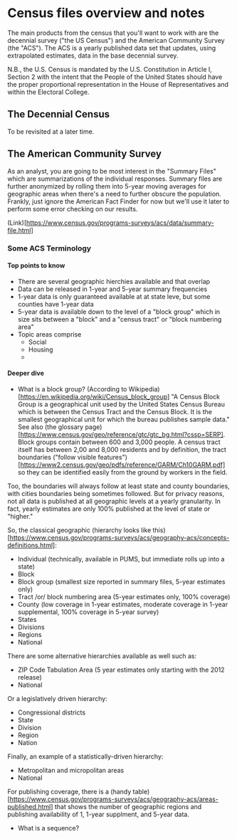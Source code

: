 # Census files overview and notes

The main products from the census that you'll want to work with are the decennial survey ("the US Census") and the
American Community Survey (the "ACS"). The ACS is a yearly published data set that updates, using extrapolated estimates,
data in the base decennial survey.

N.B., the U.S. Census is mandated by the U.S. Constitution in Article I, Section 2 with the intent that the People of the
United States should have the proper proportional representation in the House of Representatives and 
within the Electoral College.

## The Decennial Census

To be revisited at a later time.

## The American Community Survey

As an analyst, you are going to be most interest in the "Summary Files" which are summarizations of the individual responses. Summary files are further anonymized by rolling them into 5-year moving averages for geographic areas when there's a need to further obscure the population. Frankly, just ignore the American Fact Finder for now but we'll use it later to perform some error checking on our results.

(Link)[https://www.census.gov/programs-surveys/acs/data/summary-file.html]


### Some ACS Terminology

#### Top points to know
* There are several geographic hierchies available and that overlap
* Data can be released in 1-year and 5-year summary frequencies
* 1-year data is only guaranteed available at at state leve, but some counties have 1-year data
* 5-year data is available down to the level of a "block group" which in size sits between a "block" and a "census tract" or "block numbering area"
* Topic areas comprise
    * Social
    * Housing
    * 

#### Deeper dive

* What is a block group? (According to Wikipedia)[https://en.wikipedia.org/wiki/Census_block_group] "A Census Block Group is a geographical unit used by the United States Census Bureau which is between the Census Tract and the Census Block. It is the smallest geographical unit for which the bureau publishes sample data." See also (the glossary page)[https://www.census.gov/geo/reference/gtc/gtc_bg.html?cssp=SERP]. Block groups contain between 600 and 3,000 people. A census tract itself has between 2,00 and 8,000 residents and by definition, the tract boundaries ("follow visible features")[https://www2.census.gov/geo/pdfs/reference/GARM/Ch10GARM.pdf] so they can be identified easily from the ground by workers in the field.

Too, the boundaries will always follow at least state and county boundaries, with cities boundaries being sometimes followed. But for privacy reasons, not all data is published at all geographic levels at a yearly granularity. In fact, yearly estimates are only 100% published at the level of state or "higher."

So, the classical geographic (hierarchy looks like this)[https://www.census.gov/programs-surveys/acs/geography-acs/concepts-definitions.html]:
- Individual (technically, available in PUMS, but immediate rolls up into a state)
- Block
- Block group (smallest size reported in summary files, 5-year estimates only)
- Tract /or/ block numbering area (5-year estimates only, 100% coverage)
- County (low coverage in 1-year estimates, moderate coverage in 1-year supplemental, 100% coverage in 5-year survey)
- States 
- Divisions
- Regions
- National

There are some alternative hierarchies available as well such as:
- ZIP Code Tabulation Area (5 year estimates only starting with the 2012 release)
- National

Or a legislatively driven hierarchy:
- Congressional districts
- State
- Division
- Region
- Nation

Finally, an example of a statistically-driven hierarchy:
- Metropolitan and micropolitan areas
- National

For publishing coverage, there is a (handy table)[https://www.census.gov/programs-surveys/acs/geography-acs/areas-published.html] that shows the number 
of geographic regions and publishing availability of 1, 1-year supplment, and 5-year data.

* What is a sequence? 


